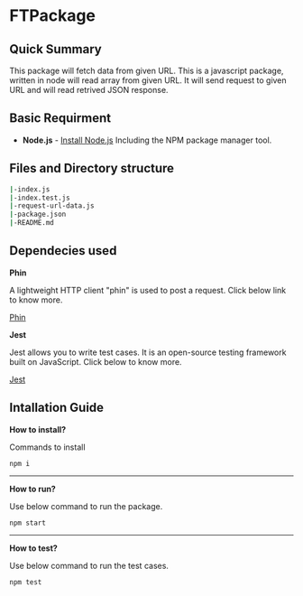 # FTPackage

## Quick Summary

This package will fetch data from given URL. 
 This is a javascript package, written in node will read array from given URL. It will send request to given URL and will read retrived JSON response.

## Basic Requirment ##

*  **Node.js** - [Install Node.js](https://nodejs.org/en/) Including the NPM package manager tool.


## Files and Directory structure

```bash
|-index.js
|-index.test.js
|-request-url-data.js
|-package.json
|-README.md
```
## Dependecies used


**Phin**

A lightweight HTTP client "phin" is used to post a request. Click below link to know more.

[Phin](https://www.npmjs.com/package/phin) 

**Jest**

Jest allows you to write test cases. It is an open-source testing framework built on JavaScript. Click below to know more.

[Jest](https://jestjs.io/docs/getting-started)


## Intallation Guide


**How to install?**

Commands to install

`npm i`

-----------------------------

**How to run?**

Use below command to run the package.

`npm start`

-----------------------------

**How to test?**

Use below command to run the test cases.

`npm test`
